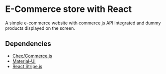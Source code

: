 # E-Commerce store with React

A simple e-commerce website with commerce.js API integrated and dummy products displayed on the screen. 

## Dependencies
- [Chec/Commerce.js](https://commercejs.com/)
- [Material-UI](https://material-ui.com/getting-started/installation/)
- [React Stripe.js](https://stripe.com/docs/stripe-js/react)